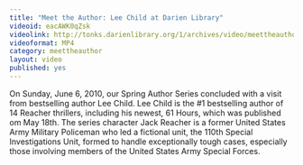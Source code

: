 ```yaml
---
title: "Meet the Author: Lee Child at Darien Library"
videoid: eacAWK0qZsk
videolink: http://tonks.darienlibrary.org/1/archives/video/meettheauthor/20100606_lee_child.mp4
videoformat: MP4
category: meettheauthor
layout: video
published: yes
---
```


On Sunday, June 6, 2010, our Spring Author Series concluded with a visit from bestselling author Lee Child. Lee Child is the #1 bestselling author of 14 Reacher thrillers, including his newest, 61 Hours, which was published om May 18th. The series character Jack Reacher is a former United States Army Military Policeman who led a fictional unit, the 110th Special Investigations Unit, formed to handle exceptionally tough cases, especially those involving members of the United States Army Special Forces.